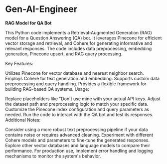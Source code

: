 # Gen-AI-Engineer

**RAG Model for QA Bot**

This Python code implements a Retrieval-Augmented Generation (RAG) model for a Question Answering (QA) bot. It leverages Pinecone for efficient vector storage and retrieval, and Cohere for generating informative and relevant responses. The code includes data preprocessing, embedding generation, Pinecone upsert, and RAG query processing.

Key Features:

Utilizes Pinecone for vector database and nearest neighbor search. Employs Cohere for text generation and embedding. Supports custom data preprocessing and query handling. Provides a flexible framework for building RAG-based QA systems. Usage:

Replace placeholders like "Don't use mine with your actual API keys. Adjust the dataset path and preprocessing logic to match your specific data. Customize the Pinecone index configuration and query parameters as needed. Run the code to interact with the QA bot and test its responses. Additional Notes:

Consider using a more robust text preprocessing pipeline if your data contains noise or requires advanced cleaning. Experiment with different Cohere models and parameters to fine-tune the generated responses. Explore other vector databases and language models to compare their performance. For production use, implement error handling and logging mechanisms to monitor the system's behavior.
